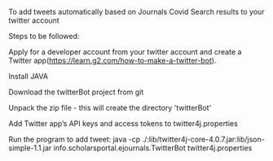 To add tweets automatically based on Journals Covid Search results to your twitter account

Steps to be followed:

  Apply for a developer account from your twitter account and create a Twitter app(https://learn.g2.com/how-to-make-a-twitter-bot).

  Install JAVA

  Download the twitterBot project from git

  Unpack the zip file - this will create the directory 'twitterBot'

  Add Twitter app’s API keys and access tokens to twitter4j.properties

  Run the program to add tweet:
  java -cp ./:lib/twitter4j-core-4.0.7.jar:lib/json-simple-1.1.jar info.scholarsportal.ejournals.TwitterBot twitter4j.properties
